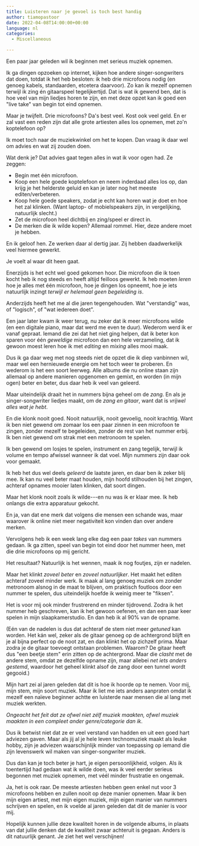 ```yaml
---
title: Luisteren naar je gevoel is toch best handig
author: tiamopastoor
date: 2022-04-08T14:00:00+00:00
language: nl
categories:
  - Miscellaneous

---
```

Een paar jaar geleden wil ik beginnen met serieus muziek opnemen. 

Ik ga dingen opzoeken op internet, kijken hoe andere singer-songwriters dat doen, totdat ik het heb besloten: ik heb drie microfoons nodig (en genoeg kabels, standaarden, etcetera daarvoor). Zo kan ik mezelf opnemen terwijl ik zing én gitaarspeel tegelijkertijd. Dat is wat ik gewend ben, dat is hoe veel van mijn liedjes horen te zijn, en met deze opzet kan ik goed een "live take" van begin tot eind opnemen.

Maar je twijfelt. Drie microfoons? Da's best veel. Kost ook veel geld. En er zal vast een reden zijn dat alle grote artiesten alles los opnemen, met zo'n koptelefoon op?

Ik moet toch naar de muziekwinkel om het te kopen. Dan vraag ik daar wel om advies en wat zij zouden doen.

Wat denk je? Dat advies gaat tegen alles in wat ik voor ogen had. Ze zeggen:

  * Begin met één microfoon.
  * Koop een hele goede koptelefoon en neem inderdaad alles los op, dan krijg je het helderste geluid en kan je later nog het meeste editen/verbeteren.
  * Koop hele goede speakers, zodat je echt kan horen wat je doet en hoe het zal klinken. (Want laptop- of mobielspeakers zijn, in vergelijking, natuurlijk slecht.)
  * Zet de microfoon heel dichtbij en zing/speel er direct in.
  * De merken die ik wilde kopen? Allemaal rommel. Hier, deze andere moet je hebben.

En ik geloof hen. Ze werken daar al dertig jaar. Zij hebben daadwerkelijk veel hiermee gewerkt.

Je voelt al waar dit heen gaat.

Enerzijds is het echt wel goed gekomen hoor. Die microfoon die ik toen kocht heb ik nog steeds en heeft altijd feilloos gewerkt. Ik heb moeten _leren_ hoe je alles met één microfoon, hoe je dingen los opneemt, hoe je iets natuurlijk inzingt _terwijl er helemaal geen begeleiding is_. 

Anderzijds heeft het me al die jaren tegengehouden. Wat "verstandig" was, of "logisch", of "wat iedereen doet". 

Een jaar later kwam ik weer terug, nu zeker dat ik meer microfoons wilde (en een digitale piano, maar dat werd me even te duur). Wederom werd ik er vanaf gepraat. Iemand die zei dat het niet ging helpen, dat ik beter kon sparen voor één _geweldige_ microfoon dan een hele verzameling, dat ik gewoon moest leren hoe ik met _editing_ en _mixing_ alles mooi maak.

Dus ik ga daar weg met nog steeds niet de opzet die ik diep vanbinnen wil, maar wel een hernieuwde energie om het toch weer te proberen. En wederom is het een soort leerweg. Alle albums die nu online staan zijn allemaal op andere manieren opgenomen en gemixt, en worden (in mijn ogen) beter en beter, dus daar heb ik veel van geleerd.

Maar uiteindelijk draait het in nummers bijna geheel om de _zang_. En als je singer-songwriter liedjes maakt, om de _zang en gitaar_, want dat is _vrijwel alles wat je hebt_.

En die klonk nooit goed. Nooit natuurlijk, nooit gevoelig, nooit krachtig. Want ik ben niet gewend om zomaar los een paar zinnen in een microfoon te zingen, zonder mezelf te begeleiden, zonder de rest van het nummer erbij. Ik ben niet gewend om strak met een metronoom te spelen. 

Ik ben gewend om losjes te spelen, instrument en zang tegelijk, terwijl ik volume en tempo afwissel wanneer ik dat voel. Mijn nummers zijn daar ook voor gemaakt.

Ik heb het dus wel deels _geleerd_ de laatste jaren, en daar ben ik zeker blij mee. Ik kan nu veel beter maat houden, mijn hoofd stilhouden bij het zingen, achteraf opnames mooier laten klinken, dat soort dingen.

Maar het klonk nooit zoals ik wilde---en nu was ik er klaar mee. Ik heb onlangs die extra apparatuur gekocht.

En ja, van dat ene merk dat volgens die mensen een schande was, maar waarover ik online niet meer negativiteit kon vinden dan over andere merken.

Vervolgens heb ik een week lang elke dag een paar _takes_ van nummers gedaan. Ik ga zitten, speel van begin tot eind door het nummer heen, met die drie microfoons op mij gericht.

Het resultaat? Natuurlijk is het wennen, maak ik nog foutjes, zijn er nadelen. 

Maar het klinkt _zoveel beter_ en _zoveel natuurlijker_. Het maakt het editen achteraf zoveel minder werk. Ik maak al lang genoeg muziek om zonder metronoom alsnog in de maat te blijven, om praktisch foutloos door een nummer te spelen, dus uiteindelijk hoefde ik weinig meer te "fiksen".

Het is voor mij ook minder frustrerend en minder tijdrovend. Zodra ik het nummer heb geschreven, kan ik het gewoon oefenen, en dan een paar keer spelen in mijn slaapkamerstudio. En dan heb ik al 90% van de opname.

(Eén van de nadelen is dus dat achteraf de stem niet meer _getuned_ kan worden. Het kán wel, zeker als de gitaar genoeg op de achtergrond blijft en je al bijna perfect op de noot zat, en dan klinkt het op zichzelf prima. Maar zodra je de gitaar toevoegt ontstaan problemen. Waarom? De gitaar heeft dus "een beetje stem" erin zitten op de achtergrond. Maar die _clasht_ met de andere stem, omdat ze dezelfde opname zijn, maar allebei _net iets anders gestemd_, waardoor het geheel klinkt alsof de zang door een tunnel wordt gegooid.)

Mijn hart zei al jaren geleden dat dit is hoe ik hoorde op te nemen. Voor mij, mijn stem, mijn soort muziek. Maar ik liet me iets anders aanpraten omdat ik mezelf een naïeve beginner achtte en luisterde naar mensen die al lang met muziek werkten. 

_Ongeacht het feit_ _dat ze ofwel niet zélf muziek maakten, ofwel muziek maakten in een compleet ander genre/categorie dan ik_.

Dus ik betwist niet dat ze er veel verstand van hadden en uit een goed hart adviezen gaven. Maar als jij al je hele leven technomuziek maakt als leuke hobby, zijn je adviezen waarschijnlijk minder van toepassing op iemand die zijn levenswerk wil maken van singer-songwriter muziek.

Dus dan kan je toch beter je hart, je eigen persoonlijkheid, volgen. Als ik toentertijd had gedaan wat ik wilde doen, was ik veel eerder serieus begonnen met muziek opnemen, met véél minder frustratie en ongemak. 

Ja, het is ook raar. De meeste artiesten hebben geen enkel nut voor 3 microfoons hebben en zullen nooit op deze manier opnemen. Maar ik ben mijn eigen artiest, met mijn eigen muziek, mijn eigen manier van nummers schrijven en spelen, en ik voelde al jaren geleden dat dit de manier is voor mij.

Hopelijk kunnen jullie deze kwaliteit horen in de volgende albums, in plaats van dat jullie denken dat de kwaliteit zwaar achteruit is gegaan. Anders is dit natuurlijk genant. Je ziet het wel verschijnen!